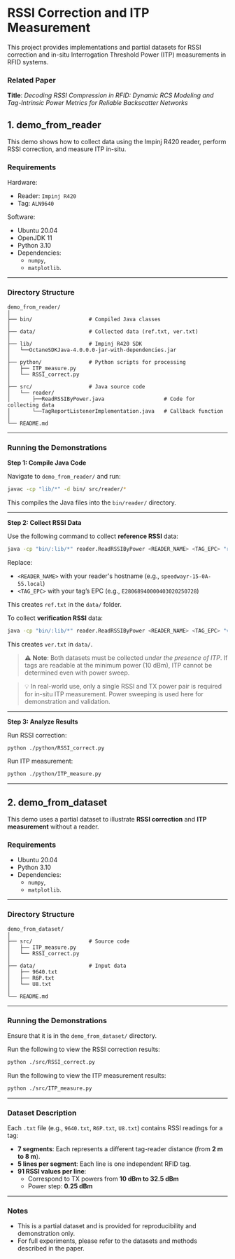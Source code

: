 # RSSI Correction and ITP Measurement

This project provides implementations and partial datasets for RSSI correction and in-situ Interrogation Threshold Power (ITP) measurements in RFID systems.

### Related Paper
**Title**: *Decoding RSSI Compression in RFID: Dynamic RCS Modeling and Tag-Intrinsic Power Metrics for Reliable Backscatter Networks*

## 1. demo_from_reader

This demo shows how to collect data using the Impinj R420 reader, perform RSSI correction, and measure ITP in-situ.

### Requirements

Hardware:
- Reader: `Impinj R420`
- Tag: `ALN9640`

Software:
- Ubuntu 20.04
- OpenJDK 11
- Python 3.10
- Dependencies:
  - `numpy`,
  - `matplotlib`.

---

### Directory Structure

```text
demo_from_reader/
│
├── bin/                  # Compiled Java classes
│
├── data/                 # Collected data (ref.txt, ver.txt)
│
├── lib/                  # Impinj R420 SDK
│   └──OctaneSDKJava-4.0.0.0-jar-with-dependencies.jar      
│
├── python/               # Python scripts for processing
│   ├── ITP_measure.py
│   └── RSSI_correct.py
│
├── src/                  # Java source code
│   └── reader/
│       ├──ReadRSSIByPower.java                   # Code for collecting data
│       └──TagReportListenerImplementation.java   # Callback function
│
└── README.md
```

---

### Running the Demonstrations

**Step 1: Compile Java Code**

Navigate to `demo_from_reader/` and run:


```bash
javac -cp "lib/*" -d bin/ src/reader/*
```

This compiles the Java files into the `bin/reader/` directory.

---

**Step 2: Collect RSSI Data**

Use the following command to collect **reference RSSI** data:

```bash
java -cp "bin/:lib/*" reader.ReadRSSIByPower <READER_NAME> <TAG_EPC> "ref"
```

Replace:
- `<READER_NAME>` with your reader's hostname (e.g., `speedwayr-15-0A-55.local`)
- `<TAG_EPC>` with your tag’s EPC (e.g., `E28068940000403020250728`)

This creates `ref.txt` in the `data/` folder.

To collect **verification RSSI** data:

```bash
java -cp "bin/:lib/*" reader.ReadRSSIByPower <READER_NAME> <TAG_EPC> "ver"
```

This creates `ver.txt` in `data/`.

> ⚠️ **Note**: Both datasets must be collected *under the presence of ITP*. If tags are readable at the minimum power (10 dBm), ITP cannot be determined even with power sweep.

> 💡 In real-world use, only a single RSSI and TX power pair is required for in-situ ITP measurement. Power sweeping is used here for demonstration and validation.

---

**Step 3: Analyze Results**

Run RSSI correction:

```bash
python ./python/RSSI_correct.py
```

Run ITP measurement:

```bash
python ./python/ITP_measure.py
```

---


## 2. demo_from_dataset

This demo uses a partial dataset to illustrate **RSSI correction** and **ITP measurement** without a reader.

### Requirements
- Ubuntu 20.04
- Python 3.10
- Dependencies:
  - `numpy`,
  - `matplotlib`.

---

### Directory Structure

```text
demo_from_dataset/
│
├── src/                  # Source code
│   ├── ITP_measure.py
│   └── RSSI_correct.py
│
├── data/                 # Input data
│   ├── 9640.txt          
│   ├── R6P.txt
│   └── U8.txt
│
└── README.md
```

---

### Running the Demonstrations

Ensure that it is in the `demo_from_dataset/` directory.

Run the following to view the RSSI correction results:

```bash
python ./src/RSSI_correct.py
```

Run the following to view the ITP measurement results:

```bash
python ./src/ITP_measure.py
```

---

### Dataset Description

Each `.txt` file (e.g., `9640.txt`, `R6P.txt`, `U8.txt`) contains RSSI readings for a tag:

- **7 segments**: Each represents a different tag-reader distance (from **2 m to 8 m**).
- **5 lines per segment**: Each line is one independent RFID tag.
- **91 RSSI values per line**: 
  - Correspond to TX powers from **10 dBm to 32.5 dBm**
  - Power step: **0.25 dBm**

---

###  Notes

- This is a partial dataset and is provided for reproducibility and demonstration only.
- For full experiments, please refer to the datasets and methods described in the paper.

